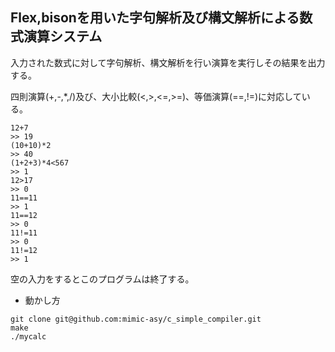 ## Flex,bisonを用いた字句解析及び構文解析による数式演算システム

入力された数式に対して字句解析、構文解析を行い演算を実行しその結果を出力する。

四則演算(+,-,*,/)及び、大小比較(<,>,<=,>=)、等価演算(==,!=)に対応している。

```
12+7
>> 19
(10+10)*2
>> 40
(1+2+3)*4<567
>> 1
12>17           
>> 0
11==11
>> 1
11==12
>> 0
11!=11
>> 0
11!=12
>> 1

```

空の入力をするとこのプログラムは終了する。


* 動かし方
```
git clone git@github.com:mimic-asy/c_simple_compiler.git
make
./mycalc
```
 
  
